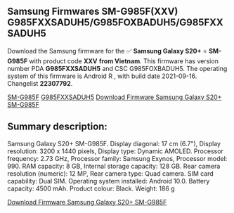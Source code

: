 <h2>Samsung Firmwares SM-G985F(XXV) G985FXXSADUH5/G985FOXBADUH5/G985FXXSADUH5</h2>
Download the Samsung firmware for the ✅ <strong>Samsung Galaxy S20+ </strong> ⭐ <strong>SM-G985F</strong> with product code <strong>XXV</strong> <strong> from Vietnam</strong>. This firmware has version number PDA <strong>G985FXXSADUH5</strong> and CSC G985FOXBADUH5. The operating system of this firmware is Android R , with build date 2021-09-16. Changelist <strong>22307792</strong>.


[SM-G985F](https://samfirm.shop/samsung/model/SM-G985F)
[G985FXXSADUH5](https://samfirm.shop/samsung/pda/G985FXXSADUH5)
[Download Firmware Samsung Galaxy S20+ SM-G985F](https://samfirm.shop/samsung/firmware/456947)
<h2>Summary description:</h2>
<p>Samsung Galaxy S20+ SM-G985F. Display diagonal: 17 cm (6.7"), Display resolution: 3200 x 1440 pixels, Display type: Dynamic AMOLED. Processor frequency: 2.73 GHz, Processor family: Samsung Exynos, Processor model: 990. RAM capacity: 8 GB, Internal storage capacity: 128 GB. Rear camera resolution (numeric): 12 MP, Rear camera type: Quad camera. SIM card capability: Dual SIM. Operating system installed: Android 10.0. Battery capacity: 4500 mAh. Product colour: Black. Weight: 186 g</p>


[Download Firmware Samsung Galaxy S20+ SM-G985F](https://samfirm.shop/samsung/firmware/456947)
